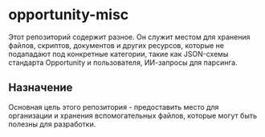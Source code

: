 # opportunity-misc

Этот репозиторий содержит разное. Он служит местом для хранения файлов,
скриптов, документов и других ресурсов, которые не подападают под конкретные
категории, такие как JSON-схемы стандарта Opportunity и пользователя, ИИ-запросы
для парсинга.

## Назначение

Основная цель этого репозитория - предоставить место для организации и хранения
вспомогательных файлов, которые могут быть полезны для разработки.
